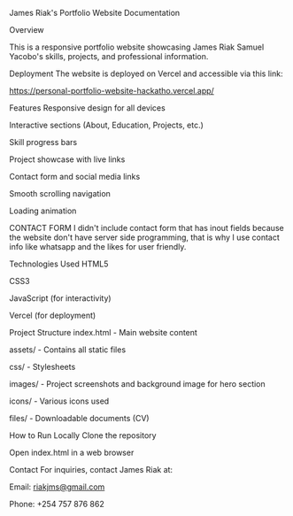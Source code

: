 James Riak's Portfolio Website Documentation

Overview

This is a responsive portfolio website showcasing James Riak Samuel Yacobo's skills, projects, and professional information.

Deployment
The website is deployed on Vercel and accessible via this link:

https://personal-portfolio-website-hackatho.vercel.app/

Features
Responsive design for all devices

Interactive sections (About, Education, Projects, etc.)

Skill progress bars

Project showcase with live links

Contact form and social media links

Smooth scrolling navigation

Loading animation

CONTACT FORM
I didn't include contact form that has inout fields because the website don't have server side programming, that is why I use contact info
like whatsapp and the likes for user friendly. 

Technologies Used
HTML5

CSS3

JavaScript (for interactivity)

Vercel (for deployment)

Project Structure
index.html - Main website content

assets/ - Contains all static files

css/ - Stylesheets

images/ - Project screenshots and background image for hero section

icons/ - Various icons used

files/ - Downloadable documents (CV)

How to Run Locally
Clone the repository

Open index.html in a web browser

Contact
For inquiries, contact James Riak at:

Email: riakjms@gmail.com

Phone: +254 757 876 862

